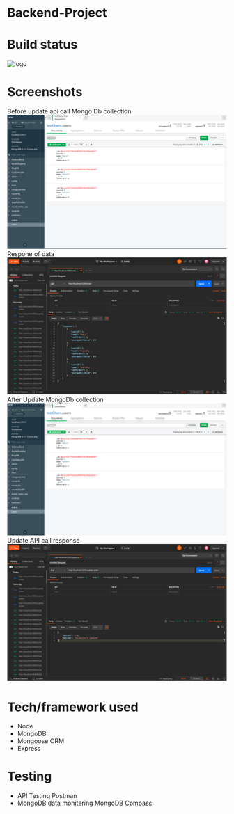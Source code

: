 # Backend-Project

# Build status
<img alt="logo" src="https://img.shields.io/badge/build-passing-green?logo=appveyor&style=for-the-badge">

# Screenshots
Before update api call Mongo Db collection
![backend](./beforeupdate.png)
Respone of data
![backend](./res.png)
After Update MongoDb collection
![backend](./afterupdate.png)
Update API call response
![backend](./update.png)
# Tech/framework used
- Node
- MongoDB
- Mongoose ORM
- Express 
# Testing
 - API Testing Postman
 - MongoDB data monitering  MongoDB Compass
